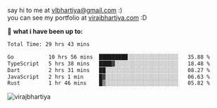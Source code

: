 say hi to me at [vlbhartiya@gmail.com](mailto:vlbhartiya@gmail.com) :)<br/>
you can see my portfolio at [virajbhartiya.com](https://virajbhartiya.com) :D<br/>


🚀 **what i have been up to:**

<!--START_SECTION:waka-->

```txt
Total Time: 29 hrs 43 mins

Go           10 hrs 56 mins  █████████░░░░░░░░░░░░░░░░   35.88 %
TypeScript   5 hrs 38 mins   ████▓░░░░░░░░░░░░░░░░░░░░   18.48 %
Dart         2 hrs 31 mins   ██░░░░░░░░░░░░░░░░░░░░░░░   08.27 %
JavaScript   2 hrs 1 min     █▓░░░░░░░░░░░░░░░░░░░░░░░   06.63 %
Rust         1 hr 46 mins    █▒░░░░░░░░░░░░░░░░░░░░░░░   05.82 %
```

<!--END_SECTION:waka-->

<p align="left"> <img src="https://komarev.com/ghpvc/?username=virajbhartiya&color=blue" alt="virajbhartiya" /> </p>
